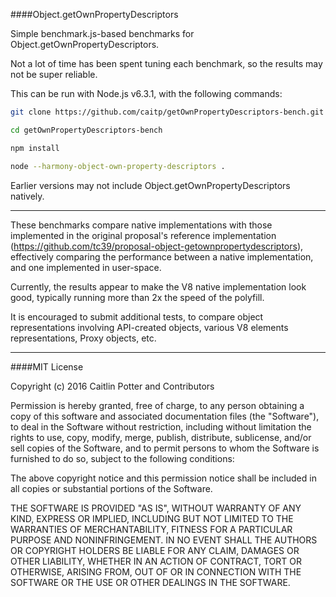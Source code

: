 ####Object.getOwnPropertyDescriptors

Simple benchmark.js-based benchmarks for Object.getOwnPropertyDescriptors.

Not a lot of time has been spent tuning each benchmark, so the results may not
be super reliable.

This can be run with Node.js v6.3.1, with the following commands:

```bash
git clone https://github.com/caitp/getOwnPropertyDescriptors-bench.git

cd getOwnPropertyDescriptors-bench

npm install

node --harmony-object-own-property-descriptors .
```

Earlier versions may not include Object.getOwnPropertyDescriptors natively.

-------------------------------------------------------------------------------

These benchmarks compare native implementations with those implemented in the
original proposal's reference implementation
(https://github.com/tc39/proposal-object-getownpropertydescriptors), effectively
comparing the performance between a native implementation, and one implemented
in user-space.

Currently, the results appear to make the V8 native implementation look good,
typically running more than 2x the speed of the polyfill.

It is encouraged to submit additional tests, to compare object representations
involving API-created objects, various V8 elements representations, Proxy
objects, etc.

-------------------------------------------------------------------------------

####MIT License

Copyright (c) 2016 Caitlin Potter and Contributors

Permission is hereby granted, free of charge, to any person obtaining a copy of
this software and associated documentation files (the "Software"), to deal in
the Software without restriction, including without limitation the rights to
use, copy, modify, merge, publish, distribute, sublicense, and/or sell copies
of the Software, and to permit persons to whom the Software is furnished to do
so, subject to the following conditions:

The above copyright notice and this permission notice shall be included in all
copies or substantial portions of the Software.

THE SOFTWARE IS PROVIDED "AS IS", WITHOUT WARRANTY OF ANY KIND, EXPRESS OR
IMPLIED, INCLUDING BUT NOT LIMITED TO THE WARRANTIES OF MERCHANTABILITY, FITNESS
FOR A PARTICULAR PURPOSE AND NONINFRINGEMENT. IN NO EVENT SHALL THE AUTHORS OR
COPYRIGHT HOLDERS BE LIABLE FOR ANY CLAIM, DAMAGES OR OTHER LIABILITY, WHETHER
IN AN ACTION OF CONTRACT, TORT OR OTHERWISE, ARISING FROM, OUT OF OR IN
CONNECTION WITH THE SOFTWARE OR THE USE OR OTHER DEALINGS IN THE SOFTWARE.
